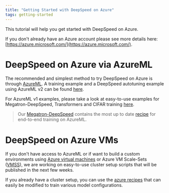```yaml
---
title: "Getting Started with DeepSpeed on Azure"
tags: getting-started
---
```


This tutorial will help you get started with DeepSpeed on Azure.

If you don't already have an Azure account please see more details here: [https://azure.microsoft.com/](https://azure.microsoft.com/).

# DeepSpeed on Azure via AzureML

The recommended and simplest method to try DeepSpeed on Azure is through [AzureML](https://azure.microsoft.com/en-us/services/machine-learning/). A training example and a DeepSpeed autotuning example using AzureML v2 can be found [here](https://github.com/Azure/azureml-examples/tree/main/cli/jobs/deepspeed).

For AzureML v1 examples, please take a look at easy-to-use examples for Megatron-DeepSpeed, Transformers and CIFAR training [here](https://github.com/Azure/azureml-examples/tree/main/v1/python-sdk/workflows/train/deepspeed).

> Our [Megatron-DeepSpeed](https://github.com/microsoft/megatron-deepspeed) contains the most up to date [recipe](https://github.com/microsoft/Megatron-DeepSpeed/tree/main/examples/azureml) for end-to-end training on AzureML.

# DeepSpeed on Azure VMs

If you don't have access to AzureML or if want to build a custom environments using [Azure virtual machines](https://azure.microsoft.com/en-us/services/virtual-machines/) or Azure VM Scale-Sets ([VMSS](https://docs.microsoft.com/en-us/azure/virtual-machine-scale-sets/overview)), we are working on easy-to-use cluster setup scripts that will be published in the next few weeks.

If you already have a cluster setup, you can use the [azure recipes](https://github.com/microsoft/Megatron-DeepSpeed/tree/main/examples/azure) that can easily be modified to train various model configurations.
